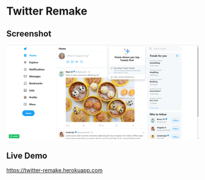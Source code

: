 # Twitter Remake

## Screenshot

![Screenshot](./docs/screenshot.png)

## Live Demo

https://twitter-remake.herokuapp.com
